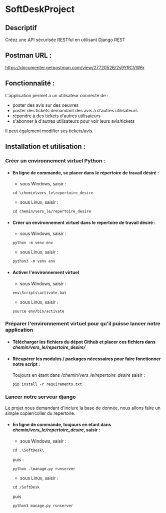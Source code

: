 # SoftDeskProject

## Descriptif 
Créez une API sécurisée RESTful en utilisant Django REST

## Postman URL :
https://documenter.getpostman.com/view/27720526/2s9YRCVW6r

## Fonctionnalité : 

L'application permet a un utilisateur connecté de :
  - poster des avis sur des oeuvres 
  - poster des tickets demandant des avis à d'autres utilisateurs
  - répondre à des tickets d'autres utilisateurs
  - s'abonner à d'autres utilisateurs pour voir leurs avis/tickets

Il peut également modifier ses tickets/avis.

## Installation et utilisation :
  
### Créer un environnement virtuel Python : 
 
- #### En ligne de commande, se placer dans le répertoire de travail désiré :

  - sous Windows, saisir :

  `cd \chemin\vers_le\repertoire_desire` 

  - sous Linux, saisir :
   
  `cd chemin/vers_le/repertoire_desire`
     
- #### Créer un environnement virtuel dans le repertoire de travail désiré :
 
  - sous Windows, saisir :

  `python -m venv env`  

  - sous Linux, saisir :
   
  `python3 -m venv env`
   
- #### Activer l'environnement virtuel
       
  - sous Windows, saisir : 
       
  `env\Scripts\activate.bat`
       
  - sous Linux, saisir : 
      
  `source env/bin/activate`  

### Préparer l'environnement virtuel pour qu'il puisse lancer notre application

- #### Télécharger les fichiers du dépot Github et placer ces fichiers dans *chemin/vers_le/repertoire_desire/*  

- #### Récupérer les modules / packages nécessaires pour faire fonctionner notre script :
    
    Toujours en étant dans */chemin/vers_le/repertoire_desire* saisir :  
    
    `pip install -r requirements.txt`
    
### Lancer notre serveur django  

Le projet nous demandant d'inclure la base de donnée, nous allons faire un simple copier/coller du repertoire.

- #### En ligne de commande, toujours en étant dans *chemin/vers_le/repertoire_desire*, saisir :

  - sous Windows, saisir :
       
  `cd .\SoftDesk\`
  
  puis :
  
  `python .\manage.py runserver`
       
  - sous Linux, saisir : 
       
  `cd /SoftDesk`
  
  puis 
  
  `python3 manage.py runserver`
